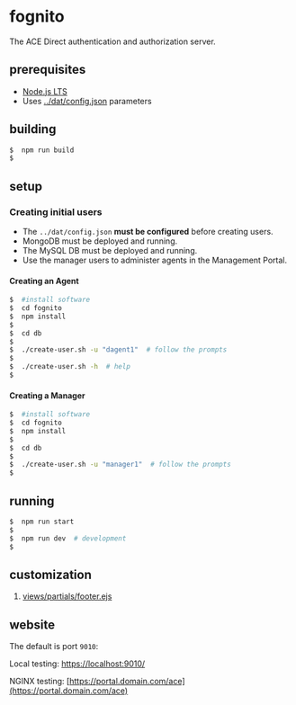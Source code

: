 # fognito

The ACE Direct authentication and authorization server.

## prerequisites

* [Node.js LTS](https://nodejs.org/en/)
* Uses [../dat/config.json](../dat/config.json) parameters

## building

```bash
$  npm run build
$
```

## setup

### Creating initial users

* The `../dat/config.json` **must be configured** before creating users.
* MongoDB must be deployed and running.
* The MySQL DB must be deployed and running.
* Use the manager users to administer agents in the Management Portal.

#### Creating an Agent

```bash
$  #install software
$  cd fognito
$  npm install
$
$  cd db
$
$  ./create-user.sh -u "dagent1"  # follow the prompts
$
$  ./create-user.sh -h  # help
$
```

#### Creating a Manager

```bash
$  #install software
$  cd fognito
$  npm install
$
$  cd db
$
$  ./create-user.sh -u "manager1"  # follow the prompts 
$
```

## running

```bash
$  npm run start
$
$  npm run dev  # development
$
```

## customization

1. [views/partials/footer.ejs](views/partials/footer.ejs)

## website

The default is port `9010`:

Local testing:
[https://localhost:9010/](https://localhost:9010/)

NGINX testing:
[https://portal.domain.com/ace](https://portal.domain.com/ace)

